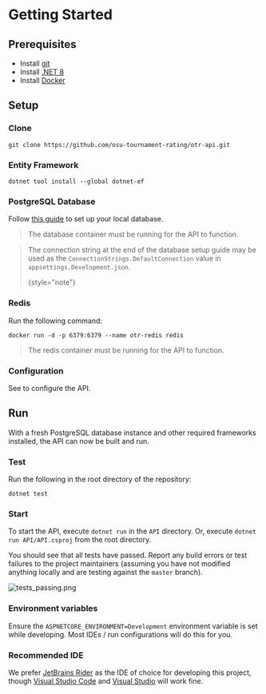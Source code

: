 # Getting Started

## Prerequisites

* Install [git](https://git-scm.com/downloads)
* Install [.NET 8](https://dotnet.microsoft.com/en-us/download/dotnet/8.0)
* Install [Docker](https://www.docker.com/)

## Setup

### Clone

```Shell
git clone https://github.com/osu-tournament-rating/otr-api.git
```

### Entity Framework

```
dotnet tool install --global dotnet-ef
```

### PostgreSQL Database

Follow [this guide](Database-Setup.md) to set up your local database.

> The database container must be running for the API to function.
> 

> The connection string at the end of the database setup guide
> may be used as the `ConnectionStrings.DefaultConnection` value in
> `appsettings.Development.json`.
> 
> {style="note"}

### Redis

Run the following command:

`docker run -d -p 6379:6379 --name otr-redis redis`

> The redis container must be running for the API to function.
> 

### Configuration

See [](API-Configuration.md) to configure the API.

## Run

With a fresh PostgreSQL database instance and other required frameworks installed, the API can now be built and run.

### Test

Run the following in the root directory of the repository:

```Shell
dotnet test
```

### Start

To start the API, execute `dotnet run` in the `API` directory. Or, execute `dotnet run API/API.csproj` from the root directory.

You should see that all tests have passed. Report any build errors or test failures to the project maintainers (assuming you have not modified anything locally and are testing against the `master` branch).

![tests_passing.png](tests_passing.png)

### Environment variables

Ensure the `ASPNETCORE_ENVIRONMENT=Development` environment variable is set while developing. Most IDEs / run configurations will do this for you.

### Recommended IDE

We prefer [JetBrains Rider](https://www.jetbrains.com/rider/) as the IDE of choice for developing this project, though [Visual Studio Code](https://code.visualstudio.com/) and [Visual Studio](https://visualstudio.microsoft.com/) will work fine.